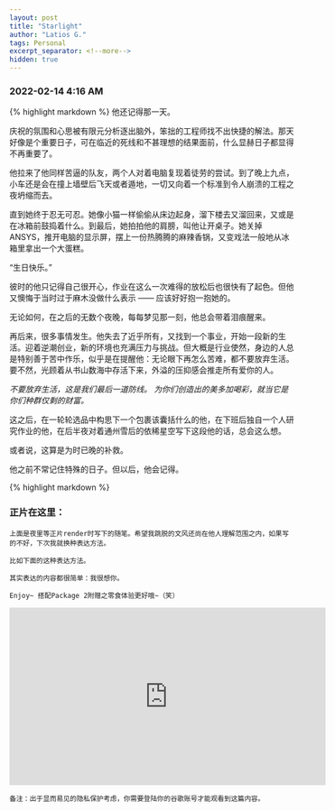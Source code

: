 ```yaml
---
layout: post
title: "Starlight"
author: "Latios G."
tags: Personal
excerpt_separator: <!--more-->
hidden: true
---
```


### 2022-02-14 4:16 AM

{% highlight markdown %}
他还记得那一天。

庆祝的氛围和心思被有限元分析逐出脑外，笨拙的工程师找不出快捷的解法。那天好像是个重要日子，可在临近的死线和不甚理想的结果面前，什么显赫日子都显得不再重要了。

他拉来了他同样苦逼的队友，两个人对着电脑复现着徒劳的尝试。到了晚上九点，小车还是会在撞上墙壁后飞天或者遁地，一切又向着一个标准到令人崩溃的工程之夜坍缩而去。

直到她终于忍无可忍。她像小猫一样偷偷从床边起身，溜下楼去又溜回来，又或是在冰箱前鼓捣着什么。到最后，她拍拍他的肩膀，叫他让开桌子。她关掉ANSYS，推开电脑的显示屏，摆上一份热腾腾的麻辣香锅，又变戏法一般地从冰箱里拿出一个大蛋糕。

“生日快乐。”

彼时的他只记得自己很开心，作业在这么一次难得的放松后也很快有了起色。但他又懊悔于当时过于麻木没做什么表示 —— 应该好好抱一抱她的。

无论如何，在之后的无数个夜晚，每每梦见那一刻，他总会带着泪痕醒来。

再后来，很多事情发生。他失去了近乎所有，又找到一个事业，开始一段新的生活。迎着逆潮创业，新的环境也充满压力与挑战。但大概是行业使然，身边的人总是特别善于苦中作乐，似乎是在提醒他：无论眼下再怎么苦难，都不要放弃生活。 要不然，光顾着从书山数海中存活下来，外溢的压抑感会推走所有爱你的人。

*不要放弃生活，这是我们最后一道防线。*
*为你们创造出的美多加喝彩，就当它是你们种群仅剩的财富。*

这之后，在一轮轮选品中构思下一个包裹该囊括什么的他，在下班后独自一个人研究作业的他，在后半夜对着通州雪后的依稀星空写下这段他的话，总会这么想。

或者说，这算是为时已晚的补救。

他之前不常记住特殊的日子。但以后，他会记得。

{% highlight markdown %}

### 正片在这里：

`上面是夜里等正片render时写下的随笔。希望我跳脱的文风还尚在他人理解范围之内，如果写的不好，下次我就换种表达方法。`

`比如下面的这种表达方法。`

`其实表达的内容都很简单：我很想你。`

`Enjoy~ 搭配Package 2附赠之零食体验更好哦~（笑）`

<iframe width="560" height="315" src="https://www.youtube.com/embed/ARyuZyvxogQ" title="YouTube video player" frameborder="0" allow="accelerometer; autoplay; clipboard-write; encrypted-media; gyroscope; picture-in-picture" allowfullscreen></iframe>

`备注：出于显而易见的隐私保护考虑，你需要登陆你的谷歌账号才能观看到这篇内容。`


